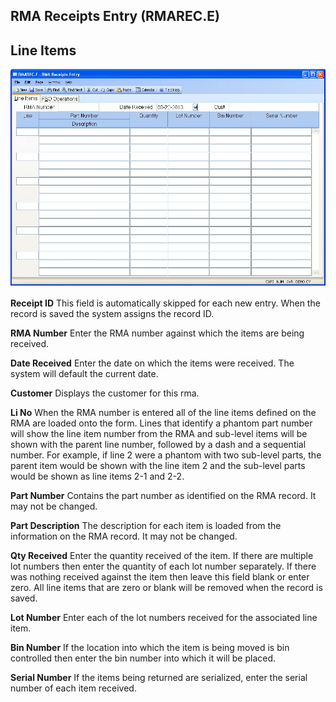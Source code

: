 ##  RMA Receipts Entry (RMAREC.E)

<PageHeader />

##  Line Items

![](./RMAREC-E-1.jpg)

**Receipt ID** This field is automatically skipped for each new entry. When
the record is saved the system assigns the record ID.  
  
**RMA Number** Enter the RMA number against which the items are being
received.  
  
**Date Received** Enter the date on which the items were received. The system
will default the current date.  
  
**Customer** Displays the customer for this rma.  
  
**Li No** When the RMA number is entered all of the line items defined on the
RMA are loaded onto the form. Lines that identify a phantom part number will
show the line item number from the RMA and sub-level items will be shown with
the parent line number, followed by a dash and a sequential number. For
example, if line 2 were a phantom with two sub-level parts, the parent item
would be shown with the line item 2 and the sub-level parts would be shown as
line items 2-1 and 2-2.  
  
**Part Number** Contains the part number as identified on the RMA record. It
may not be changed.  
  
**Part Description** The description for each item is loaded from the
information on the RMA record. It may not be changed.  
  
**Qty Received** Enter the quantity received of the item. If there are
multiple lot numbers then enter the quantity of each lot number separately. If
there was nothing received against the item then leave this field blank or
enter zero. All line items that are zero or blank will be removed when the
record is saved.  
  
**Lot Number** Enter each of the lot numbers received for the associated line
item.  
  
**Bin Number** If the location into which the item is being moved is bin
controlled then enter the bin number into which it will be placed.  
  
**Serial Number** If the items being returned are serialized, enter the serial
number of each item received.  
  
  
<badge text= "Version 8.10.57" vertical="middle" />

<PageFooter />